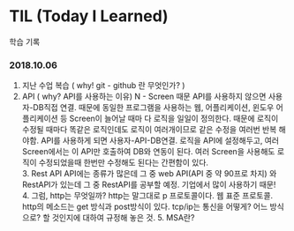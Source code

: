 # TIL (Today I Learned)

학습 기록

### 2018.10.06

   1. 지난 수업 복습 ( why! git - github 란 무엇인가? )
   2. API ( why? API를 사용하는 이유)
   N - Screen 때문 API를 사용하지 않으면 
        사용자-DB직접 연결. 때문에 동일한 프로그램을 사용하는 웹, 어플리케이션, 윈도우 어플리케이션 등 Screen이 늘어날 때마                                다 로직을 일일이 정의한다. 때문에 로직이 수정될 때마다 똑같은 로직인데도 로직이 여러개이므로 같은 수정을 여러번 반복                                해야함.
        API를 사용하게 되면 
        사용자-API-DB연결. 로직을 API에 설정해두고, 여러 Screen에서는 이 API만 호출하여 DB와 연동이 된다.
                               여러 Screen을 사용해도 로직이 수정되었을때 한번만 수정해도 된다는 간편함이 있다.                               
    3. Rest API
      API에는 종류가 많은데 그 중 web API(API 중 약 90프로 차지) 와 RestAPI가 있는데 그 중 RestAPI를 공부할 예정.
      기업에서 많이 사용하기 때문!      
    4. 그럼, http는 무엇일까?
      http는 말그대로 p 프로토콜이다. 웹 표준 프로토콜. http의 메소드는 get 방식과 post방식이 있다.
      tcp/ip는 통신을 어떻게? 어느 방식으로? 할 것인지에 대하여 규정해 놓은 것.
    5. MSA란?
    
